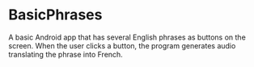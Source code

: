 # BasicPhrases

A basic Android app that has several English phrases as buttons on the screen. When the user clicks a button, the program generates audio translating the phrase into French.
